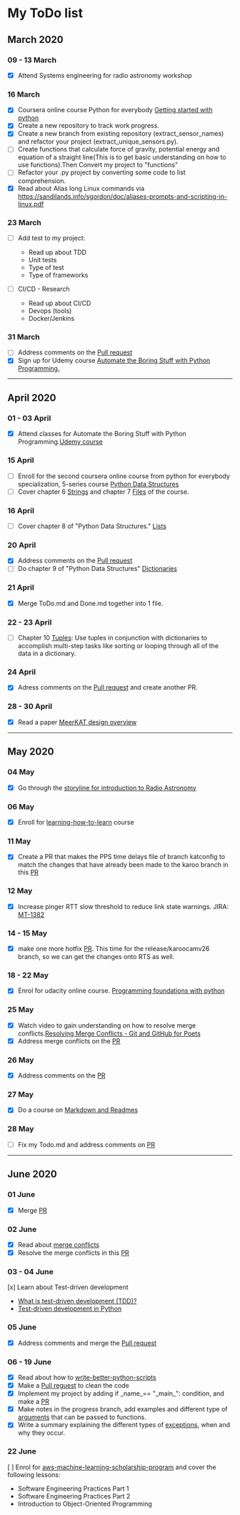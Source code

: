 # My ToDo list

## March 2020

### 09 - 13 March

- [x] Attend Systems engineering for radio astronomy workshop

### 16 March

- [x] Coursera online course Python for everybody [Getting started with python](https://www.coursera.org/learn/python?specialization=python)
- [x] Create a new repository to track work progress.
- [x] Create a new branch from existing repository (extract_sensor_names) and refactor your project (extract_unique_sensors.py).
- [ ] Create functions that calculate force of gravity, potential energy and equation of a straight line(This is to get basic understanding on how to use functions).Then Convert my project to "functions"
- [ ] Refactor your .py project by converting some code to list comprehension.
- [x] Read about Alias long Linux commands via <https://sandilands.info/sgordon/doc/aliases-prompts-and-scripting-in-linux.pdf>

### 23 March

- [ ] Add test to my project:
  - Read up about TDD
  - Unit tests
  - Type of test
  - Type of frameworks

- [ ] CI/CD - Research
  - Read up about CI/CD
  - Devops (tools)
  - Docker/Jenkins

### 31 March

- [ ] Address comments on the [Pull request](https://github.com/mamkhari/extract_sensor_names/pull/4)
- [x] Sign up for Udemy course [Automate the Boring Stuff with Python Programming.](https://www.udemy.com/course/automate/?utm_campaign=email&utm_source=sendgrid.com&utm_medium=email)

- - -

## April 2020

### 01  - 03 April

- [x] Attend classes for Automate the Boring Stuff with Python Programming.[Udemy course](https://www.udemy.com/course/automate/?utm_campaign=email&utm_source=sendgrid.com&utm_medium=email)

### 15 April

- [ ] Enroll for the second coursera online course from python for everybody specialization, 5-series course [Python Data Structures](https://www.coursera.org/learn/python-data?specialization=python)
- [ ] Cover chapter 6 [Strings](https://www.py4e.com/html3/06-strings) and chapter 7 [Files](https://www.py4e.com/html3/07-files) of the course.

### 16 April

- [ ] Cover chapter 8 of "Python Data Structures." [Lists](https://www.py4e.com/html3/08-lists)

### 20 April

- [x] Address comments on the [Pull request](https://github.com/mamkhari/extract_sensor_names/pull/4)
- [ ] Do chapter 9 of "Python Data Structures" [Dictionaries](https://www.py4e.com/html3/09-dictionaries)

### 21 April

- [x] Merge ToDo.md and Done.md together into 1 file.

### 22 - 23 April

- [ ] Chapter 10 [Tuples](https://www.py4e.com/html3/10-tuples): Use tuples in conjunction with dictionaries to accomplish multi-step tasks like sorting or looping through all of the data in a dictionary.

### 24 April

- [x] Adress comments on the [Pull request](https://github.com/mamkhari/extract_sensor_names/pull/4) and create another PR.

### 28 - 30 April

- [x] Read a paper [MeerKAT design overview](https://drive.google.com/file/d/0B8fhAW5QnZQWT3IwQlZ4RjRlU1U/view)

- - -

## May 2020

### 04 May

- [x] Go through the [storyline for introduction to Radio Astronomy](https://docs.google.com/presentation/d/1MIEu3Suj_Rdz7X9rnHHXIRux0_UVlSojjwvQWJyyTn8/edit#slide=id.g84b243c160_0_0)

### 06 May

- [x] Enroll for [learning-how-to-learn](https://www.coursera.org/learn/learning-how-to-learn#syllabus) course

### 11 May

- [x] Create a PR that makes the PPS time delays file of branch katconfig to match the changes that have already been made  to the karoo branch in this [PR](https://github.com/ska-sa/katconfig/pull/1062)

### 12 May

- [x] Increase pinger RTT slow threshold to reduce link state warnings. JIRA: [MT-1382](https://skaafrica.atlassian.net/browse/MT-1382)

### 14 - 15 May

- [x] make one more hotfix [PR](https://github.com/ska-sa/katproxy/pull/681). This time for the release/karoocamv26 branch, so we can get the changes onto RTS as well.

### 18 - 22 May

- [x] Enrol for udacity online course. [Programming foundations with python](https://www.udacity.com/)

### 25 May

- [x] Watch video to gain understanding on how to resolve merge conflicts.[Resolving Merge Conflicts - Git and GitHub for Poets](https://youtu.be/JtIX3HJKwfo)
- [x] Address merge conflicts on the [PR](https://github.com/mamkhari/Progress/pull/9/commits/3f78fa25a2a67e21469535db1dc84f234ffad1cb)

### 26 May

- [x] Address comments on the [PR](https://github.com/mamkhari/Progress/pull/9)

### 27 May

- [x] Do a course on [Markdown and Readmes](https://www.udacity.com/course/writing-readmes--ud777)

### 28 May

- [ ] Fix my Todo.md and address comments on [PR](https://github.com/mamkhari/Progress/pull/6)

- - -

## June 2020

### 01 June

- [x] Merge [PR](https://github.com/mamkhari/Progress/pull/9)

### 02 June

- [x] Read about [merge conflicts](https://help.github.com/en/github/collaborating-with-issues-and-pull-requests/about-merge-conflicts)
- [x] Resolve the merge conflicts in this [PR](https://github.com/mamkhari/Progress/pull/9/commits/3f78fa25a2a67e21469535db1dc84f234ffad1cb)

### 03 - 04 June

[x] Learn about Test-driven development

- [What is test-driven development (TDD)?](https://www.youtube.com/watch?v=QCif_-r8eK4)
- [Test-driven development in Python](https://www.youtube.com/watch?v=IgH64tNrjOk)

### 05 June

- [x] Address comments and merge the [Pull request](https://github.com/mamkhari/extract_sensor_names/pull/7)

### 06 - 19 June

- [x] Read about how to [write-better-python-scripts](https://medium.com/better-programming/write-better-python-scripts-ce58c1ebf690)
- [x] Make a [Pull reguest](https://github.com/mamkhari/extract_sensor_names/pull/8) to clean the code
- [x] Implement my project by adding if \_name\_== "\_main\_": condition, and make a [PR](https://github.com/mamkhari/extract_sensor_names/pull/9)
- [x] Make notes in the progress branch, add examples and different type of [arguments](https://github.com/mamkhari/Progress/blob/master/learning_progress/Python_functions_and_exceptions/function_arguments.md) that can be passed to functions.
- [x] Write a summary explaining the different types of [exceptions](https://github.com/mamkhari/Progress/blob/master/learning_progress/Python_functions_and_exceptions/python_exceptions.md), when and why they occur.

### 22 June

[ ] Enrol for [aws-machine-learning-scholarship-program](https://www.udacity.com/scholarships/aws-machine-learning-scholarship-program) and cover the following lessons:

- Software Engineering Practices Part 1
- Software Engineering Practices Part 2
- Introduction to Object-Oriented Programming
